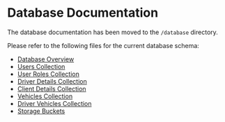 # Database Documentation

The database documentation has been moved to the `/database` directory.

Please refer to the following files for the current database schema:

- [Database Overview](/database/README.md)
- [Users Collection](/database/schema/users.md)
- [User Roles Collection](/database/schema/user_roles.md)
- [Driver Details Collection](/database/schema/driver_details.md)
- [Client Details Collection](/database/schema/client_details.md)
- [Vehicles Collection](/database/schema/vehicles.md)
- [Driver Vehicles Collection](/database/schema/driver_vehicles.md)
- [Storage Buckets](/database/schema/storage.md)
